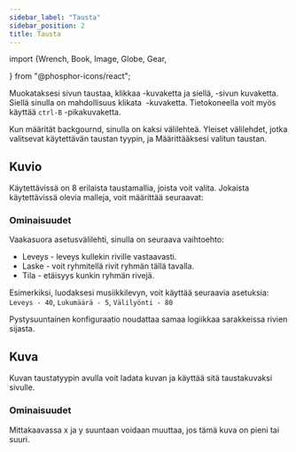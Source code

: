 ```yaml
---
sidebar_label: "Tausta"
sidebar_position: 2
title: Tausta
---
```


import {Wrench, Book, Image, Globe, Gear,

} from "@phosphor-icons/react";

Muokataksesi sivun taustaa, klikkaa <Wrench/> -kuvaketta ja siellä, <Book/> -sivun kuvaketta. Siellä sinulla on mahdollisuus klikata <Image/> -kuvaketta. Tietokoneella voit myös käyttää `ctrl-B` -pikakuvaketta.

Kun määrität backgournd, sinulla on kaksi välilehteä. <Globe/> Yleiset välilehdet, jotka valitsevat käytettävän taustan tyypin, ja <Gear/> Määrittääksesi valitun taustan.

## <Globe/> Kuvio

Käytettävissä on 8 erilaista taustamallia, joista voit valita. Jokaista käytettävissä olevia malleja, voit määrittää seuraavat:


### <Gear/> Ominaisuudet

Vaakasuora asetusvälilehti, sinulla on seuraava vaihtoehto:

- Leveys - leveys kullekin riville vastaavasti.
- Laske - voit ryhmitellä rivit ryhmän tällä tavalla.
- Tila - etäisyys kunkin ryhmän rivejä.

Esimerkiksi, luodaksesi musiikkilevyn, voit käyttää seuraavia asetuksia: `Leveys - 40`, `Lukumäärä - 5`, `Välilyönti - 80`

Pystysuuntainen konfiguraatio noudattaa samaa logiikkaa sarakkeissa rivien sijasta.

## <Globe/> Kuva

Kuvan taustatyypin avulla voit ladata kuvan ja käyttää sitä taustakuvaksi sivulle.

### <Gear/> Ominaisuudet

Mittakaavassa x ja y suuntaan voidaan muuttaa, jos tämä kuva on pieni tai suuri.
